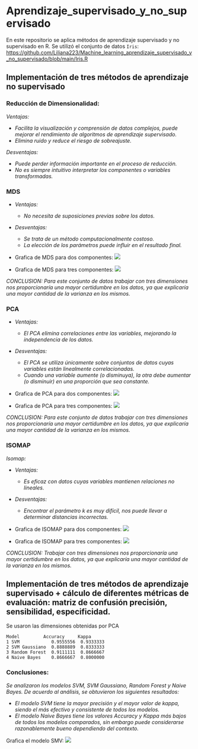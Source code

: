 # Aprendizaje_supervisado_y_no_supervisado

En este repositorio se aplica métodos de aprendizaje supervisado y no supervisado en R. Se utilizó el conjunto de datos `Iris`: https://github.com/Liliana223/Machine_learning_aprendizaje_supervisado_y_no_supervisado/blob/main/Iris.R

## Implementación de tres métodos de aprendizaje no supervisado

### Reducción de Dimensionalidad:

*Ventajas:*
 - *Facilita la visualización y comprensión de datos complejos, puede mejorar el rendimiento de algoritmos de aprendizaje supervisado.*
 - *Elimina ruido y reduce el riesgo de sobreajuste.*

*Desventajas:*
 - *Puede perder información importante en el proceso de reducción.*
 - *No es siempre intuitivo interpretar los componentes o variables transformadas.*
   
### MDS
 - *Ventajas:*
    - *No necesita de suposiciones previas sobre los datos.*
 - *Desventajas:*
   - *Se trata de un método computacionalmente costoso.*
   - *La elección de los parámetros puede influir en el resultado final.*

- Grafica de MDS para dos componentes: ![](https://github.com/Liliana223/Aprendizaje_supervisado_y_no_supervisado/blob/main/Imagenes%20Iris/MDS2.png)
- Grafica de MDS para tres componentes: ![](https://github.com/Liliana223/Aprendizaje_supervisado_y_no_supervisado/blob/main/Imagenes%20Iris/MDS3.png)

*CONCLUSION:*
*Para este conjunto de datos trabajar con tres dimensiones nos proporcionaría una mayor certidumbre en los datos, ya que explicaría una mayor cantidad de la varianza en los mismos.*

### PCA
 - *Ventajas:*
   - *El PCA elimina correlaciones entre las variables, mejorando la independencia de los datos.*
 - *Desventajas:*
   - *El PCA se utiliza únicamente sobre conjuntos de datos cuyas variables están linealmente correlacionadas.*
   - *Cuando una variable aumente (o disminuya), la otra debe aumentar (o disminuir) en una proporción que sea constante.*

- Grafica de PCA para dos componentes: ![](https://github.com/Liliana223/Aprendizaje_supervisado_y_no_supervisado/blob/main/Imagenes%20Iris/PCA2.png)
- Grafica de PCA para tres componentes: ![](https://github.com/Liliana223/Aprendizaje_supervisado_y_no_supervisado/blob/main/Imagenes%20Iris/PCA3.png)

*CONCLUSION:*
*Para este conjunto de datos trabajar con tres dimensiones nos proporcionaría una mayor certidumbre en los datos, ya que explicaría una mayor cantidad de la varianza en los mismos.*
  
### ISOMAP

*Isomap:*
- *Ventajas:*
  - *Es eficaz con datos cuyas variables mantienen relaciones no lineales.*
- *Desventajas:*
  - *Encontrar el parámetro k es muy difícil, nos puede llevar a determinar distancias incorrectas.*

- Grafica de ISOMAP para dos componentes: ![](https://github.com/Liliana223/Aprendizaje_supervisado_y_no_supervisado/blob/main/Imagenes%20Iris/ISOMAP2.png)
- Grafica de ISOMAP para tres componentes: ![](https://github.com/Liliana223/Aprendizaje_supervisado_y_no_supervisado/blob/main/Imagenes%20Iris/ISOMAP3.png)

*CONCLUSION:*
*Trabajar con tres dimensiones nos proporcionaría una mayor certidumbre en los datos, ya que explicaría una mayor cantidad de la* 
*varianza en los mismos.*
  
## Implementación de tres métodos de aprendizaje supervisado + cálculo de diferentes métricas de evaluación: matriz de confusión precisión, sensibilidad, especificidad. 

Se usaron las dimensiones obtenidas por PCA

```
Model         Accuracy     Kappa
1 SVM            0.9555556  0.9333333
2 SVM Gaussiano  0.8888889  0.8333333
3 Random Forest  0.9111111  0.8666667
4 Naive Bayes    0.8666667  0.8000000
```
### Conclusiones:
*Se analizaron los modelos SVM, SVM Gaussiano, Random Forest y Naive Bayes. De acuerdo al análisis, se obtuvieron los siguientes resultados:*

- *El modelo SVM tiene la mayor precisión y el mayor valor de kappa, siendo el más efectivo y consistente de todos los modelos.*
- *El modelo Naive Bayes tiene los valores Accuracy y Kappa más bajos de todos los modelos comparados, sin embargo puede considerarse razonablemente bueno dependiendo del contexto.*

Grafica el modelo SMV: ![](https://github.com/Liliana223/Aprendizaje_supervisado_y_no_supervisado/blob/main/Imagenes%20Iris/SVM2.png)
